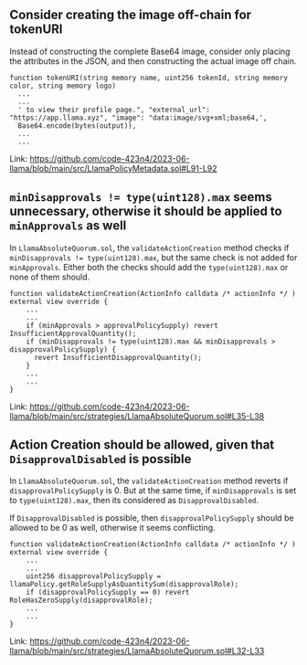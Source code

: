 ## Consider creating the image off-chain for tokenURI

Instead of constructing the complete Base64 image, consider only placing the attributes in the JSON, and then constructing the actual image off chain.

```
function tokenURI(string memory name, uint256 tokenId, string memory color, string memory logo)
  ...
  ...
  ' to view their profile page.", "external_url": "https://app.llama.xyz", "image": "data:image/svg+xml;base64,',
  Base64.encode(bytes(output)),
  ...
  ...
```

Link: https://github.com/code-423n4/2023-06-llama/blob/main/src/LlamaPolicyMetadata.sol#L91-L92

## `minDisapprovals != type(uint128).max` seems unnecessary, otherwise it should be applied to `minApprovals` as well

In `LlamaAbsoluteQuorum.sol`, the `validateActionCreation` method checks if `minDisapprovals != type(uint128).max`, but the same check is not added for `minApprovals`. Either both the checks should add the `type(uint128).max` or none of them should.

```
function validateActionCreation(ActionInfo calldata /* actionInfo */ ) external view override {
    ...
    ...
    if (minApprovals > approvalPolicySupply) revert InsufficientApprovalQuantity();
    if (minDisapprovals != type(uint128).max && minDisapprovals > disapprovalPolicySupply) {
      revert InsufficientDisapprovalQuantity();
    }
    ...
    ...
}
```

Link: https://github.com/code-423n4/2023-06-llama/blob/main/src/strategies/LlamaAbsoluteQuorum.sol#L35-L38

## Action Creation should be allowed, given that `DisapprovalDisabled` is possible

In `LlamaAbsoluteQuorum.sol`, the `validateActionCreation` method reverts if `disapprovalPolicySupply` is 0. But at the same time, if `minDisapprovals` is set to `type(uint128).max`, then its considered as `DisapprovalDisabled`.

If `DisapprovalDisabled` is possible, then `disapprovalPolicySupply` should be allowed to be 0 as well, otherwise it seems conflicting.

```
function validateActionCreation(ActionInfo calldata /* actionInfo */ ) external view override {
    ...
    ...
    uint256 disapprovalPolicySupply = llamaPolicy.getRoleSupplyAsQuantitySum(disapprovalRole);
    if (disapprovalPolicySupply == 0) revert RoleHasZeroSupply(disapprovalRole);
    ...
    ...
}
```
Link: https://github.com/code-423n4/2023-06-llama/blob/main/src/strategies/LlamaAbsoluteQuorum.sol#L32-L33
